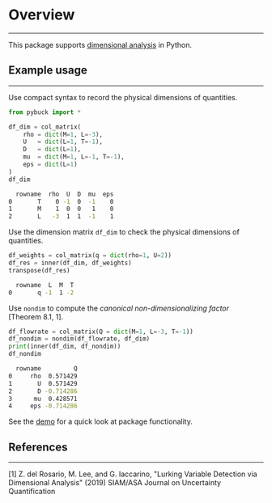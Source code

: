 # Overview

---

This package supports [dimensional
analysis](https://en.wikipedia.org/wiki/Dimensional_analysis) in Python.

## Example usage

---

Use compact syntax to record the physical dimensions of quantities.

```python
from pybuck import *

df_dim = col_matrix(
    rho = dict(M=1, L=-3),
    U   = dict(L=1, T=-1),
    D   = dict(L=1),
    mu  = dict(M=1, L=-1, T=-1),
    eps = dict(L=1)
)
df_dim
```

```bash
  rowname  rho  U  D  mu  eps
0       T    0 -1  0  -1    0
1       M    1  0  0   1    0
2       L   -3  1  1  -1    1
```

Use the dimension matrix `df_dim` to check the physical dimensions of quantities.

```python
df_weights = col_matrix(q = dict(rho=1, U=2))
df_res = inner(df_dim, df_weights)
transpose(df_res)
```

```bash
  rowname  L  M  T
0       q -1  1 -2
```

Use `nondim` to compute the *canonical non-dimensionalizing factor* [Theorem 8.1, 1].

```python
df_flowrate = col_matrix(Q = dict(M=1, L=-3, T=-1))
df_nondim = nondim(df_flowrate, df_dim)
print(inner(df_dim, df_nondim))
df_nondim
```

```bash
  rowname         Q
0     rho  0.571429
1       U  0.571429
2       D -0.714286
3      mu  0.428571
4     eps -0.714286
```

See the
[demo](https://github.com/zdelrosario/pybuck/blob/master/examples/quick_demo.ipynb)
for a quick look at package functionality.

## References

---

[1] Z. del Rosario, M. Lee, and G. Iaccarino, "Lurking Variable Detection via Dimensional Analysis" (2019) SIAM/ASA Journal on Uncertainty Quantification
